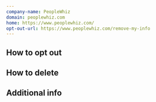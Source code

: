 ```yaml
---
company-name: PeopleWhiz
domain: peoplewhiz.com
home: https://www.peoplewhiz.com/
opt-out-url: https://www.peoplewhiz.com/remove-my-info
---
```

## How to opt out




## How to delete




## Additional info


















